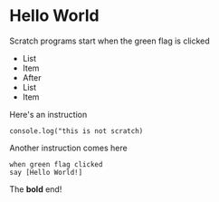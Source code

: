 # Hello World

Scratch programs start when the green flag is clicked

* List
* Item
* After
* List
* Item

Here's an instruction

```
console.log("this is not scratch)
```

Another instruction comes here

```scratchblocks
when green flag clicked
say [Hello World!]
```

The **bold** end!
